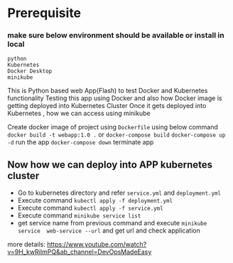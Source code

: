 # Prerequisite 
### make sure below environment should be available or install in local
```commandline
python
Kubernetes
Docker Desktop
minikube
```
This is Python based web App(Flash) to test Docker and Kubernetes functionality
Testing this app using Docker and also how Docker image is getting deployed into Kubernetes Cluster
Once it gets deployed into Kubernetes , how we can access using minikube

Create docker image of project using `Dockerfile` using below command
`docker build -t webapp:1.0 .`
or
`docker-compose build`
`docker-compose up -d` run the app
`docker-compose down` terminate app

## Now how we can deploy into APP kubernetes cluster
 - Go to kubernetes directory and refer `service.yml` and `deployment.yml`
 - Execute command `kubectl apply -f deployment.yml`
 - Execute command `kubectl apply -f service.yml`
 - Execute command `minikube service list`
 - get service name from previous command and execute `minikube service  web-service --url` and get url and check application
 
more details: https://www.youtube.com/watch?v=9H_kwRiImPQ&ab_channel=DevOpsMadeEasy
